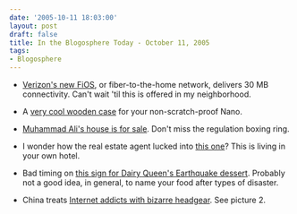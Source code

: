 ```yaml
---
date: '2005-10-11 18:03:00'
layout: post
draft: false
title: In the Blogosphere Today - October 11, 2005
tags:
- Blogosphere
---
```



	
  * [Verizon's new FiOS](http://www.i4u.com/article4365.html), or fiber-to-the-home network, delivers 30 MB connectivity. Can't wait 'til this is offered in my neighborhood.

	
  * A [very cool wooden case](http://www.iwoodnano.com/miniot/index.htm) for your non-scratch-proof Nano.

	
  * [Muhammad Ali's house is for sale](http://luxuryrealestate.com/scripts/index.php?siteScript=propPages&siteScreen=details&propCurrID=121130). Don't miss the regulation boxing ring.

	
  * I wonder how the real estate agent lucked into [this one](http://cbba.com/PropertyDetail.aspx?GroupID=3192644&Sort=0&ListingID=8050386&P=1&SPID=0)? This is living in your own hotel.

	
  * Bad timing on [this sign for Dairy Queen's Earthquake dessert](http://www.moleskinerie.com/2005/10/disastrous_sign.html). Probably not a good idea, in general, to name your food after types of disaster.

	
  * China treats [Internet addicts with bizarre headgear](http://news.bbc.co.uk/2/hi/asia-pacific/4327258.stm). See picture 2.


